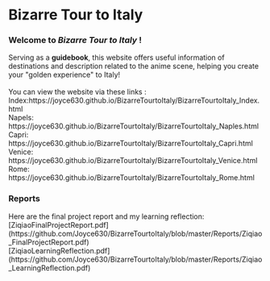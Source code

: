# Bizarre Tour to Italy
<h3>Welcome to <i>Bizarre Tour to Italy</i> !</h3>
Serving as a <b>guidebook</b></span>, this website offers useful information of destinations and description related to the anime scene, helping you create your "golden experience" to Italy! 
<br><br>You can view the website via these links :
<br>Index:https://joyce630.github.io/BizarreTourtoItaly/BizarreTourtoItaly_Index.html
<br>Napels: https://joyce630.github.io/BizarreTourtoItaly/BizarreTourtoItaly_Naples.html
<br>Capri: https://joyce630.github.io/BizarreTourtoItaly/BizarreTourtoItaly_Capri.html
<br>Venice: https://joyce630.github.io/BizarreTourtoItaly/BizarreTourtoItaly_Venice.html
<br>Rome: https://joyce630.github.io/BizarreTourtoItaly/BizarreTourtoItaly_Rome.html

<h3>Reports</h3>
 Here are the final project report and my learning reflection:
<br>[ZiqiaoFinalProjectReport.pdf](https://github.com/Joyce630/BizarreTourtoItaly/blob/master/Reports/Ziqiao_FinalProjectReport.pdf)
<br>[ZiqiaoLearningReflection.pdf](https://github.com/Joyce630/BizarreTourtoItaly/blob/master/Reports/Ziqiao_LearningReflection.pdf)
